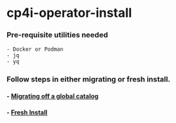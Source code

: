 # cp4i-operator-install

### Pre-requisite utilities needed
    - Docker or Podman
    - jq
    - yq
### Follow steps in either migrating or fresh install.


#### - [Migrating off a global catalog](./README-migrating.md)

#### - [Fresh Install](./README-install.md)

